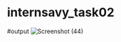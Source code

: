 # internsavy_task02
#output
![Screenshot (44)](https://github.com/trpk22/internsavy_task02/assets/155805825/d6c0f714-285f-4ef9-a18d-84564be19435)
